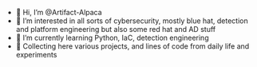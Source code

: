 - 👋 Hi, I’m @Artifact-Alpaca
- 👀 I’m interested in all sorts of cybersecurity, mostly blue hat, detection and platform engineering but also some red hat and AD stuff
- 🌱 I’m currently learning Python, IaC, detection engineering
- 💾 Collecting here various projects, and lines of code from daily life and experiments

<!---
Artifact-Alpaca/Artifact-Alpaca is a ✨ special ✨ repository because its `README.md` (this file) appears on your GitHub profile.
You can click the Preview link to take a look at your changes.
--->
